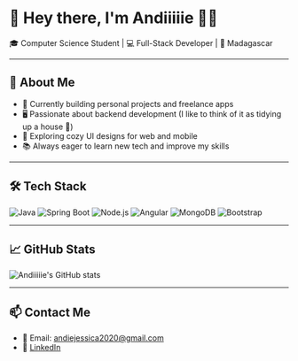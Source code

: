 # 👋 Hey there, I'm Andiiiiie 👩‍💻

🎓 Computer Science Student | 💻 Full-Stack Developer | 📍 Madagascar

---

## 🚀 About Me
- 🔭 Currently building personal projects and freelance apps
- 🖥️ Passionate about backend development (I like to think of it as tidying up a house 🏡)
- 🎨 Exploring cozy UI designs for web and mobile
- 📚 Always eager to learn new tech and improve my skills

---

## 🛠️ Tech Stack

![Java](https://img.shields.io/badge/Java-ED8B00?style=for-the-badge&logo=java&logoColor=white)
![Spring Boot](https://img.shields.io/badge/Spring%20Boot-6DB33F?style=for-the-badge&logo=spring-boot&logoColor=white)
![Node.js](https://img.shields.io/badge/Node.js-339933?style=for-the-badge&logo=nodedotjs&logoColor=white)
![Angular](https://img.shields.io/badge/Angular-DD0031?style=for-the-badge&logo=angular&logoColor=white)
![MongoDB](https://img.shields.io/badge/MongoDB-47A248?style=for-the-badge&logo=mongodb&logoColor=white)
![Bootstrap](https://img.shields.io/badge/Bootstrap-7952B3?style=for-the-badge&logo=bootstrap&logoColor=white)

---

## 📈 GitHub Stats

![Andiiiiie's GitHub stats](https://github-readme-stats.vercel.app/api?username=Andiiiiie&show_icons=true&theme=radical)

---

## 📫 Contact Me

- 📧 Email: [andiejessica2020@gmail.com](mailto:andiejessica2020@gmail.com)
- 💼 [LinkedIn](https://www.linkedin.com/in/jessica-andie-andrianarivelo-2449482ba?utm_source=share&utm_campaign=share_via&utm_content=profile&utm_medium=ios_app)
